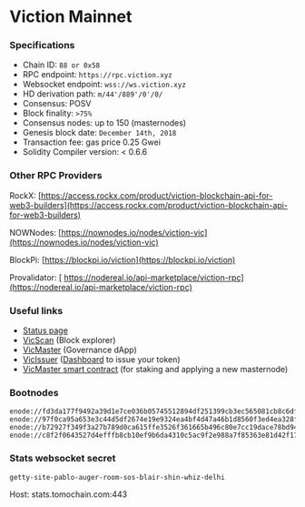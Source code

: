# Viction Mainnet

### Specifications

* Chain ID: `88 or 0x58`
* RPC endpoint: `https://rpc.viction.xyz`
* Websocket endpoint: `wss://ws.viction.xyz`
* HD derivation path: `m/44'/889'/0'/0/`
* Consensus: POSV
* Block finality: `>75%`
* Consensus nodes: up to 150 (masternodes)
* Genesis block date: `December 14th, 2018`
* Transaction fee: gas price 0.25 Gwei
* Solidity Compiler version: < 0.6.6

### Other RPC Providers

RockX: [https://access.rockx.com/product/viction-blockchain-api-for-web3-builders](https://access.rockx.com/product/viction-blockchain-api-for-web3-builders)

NOWNodes: [https://nownodes.io/nodes/viction-vic](https://nownodes.io/nodes/viction-vic)

BlockPi: [https://blockpi.io/viction](https://blockpi.io/viction)

Provalidator:  [ https://nodereal.io/api-marketplace/viction-rpc](https://nodereal.io/api-marketplace/viction-rpc)

### Useful links

* [Status page](https://stats.viction.com/)
* [VicScan](https://www.vicscan.xyz/) (Block explorer)
* [VicMaster](https://vicmaster.xyz/) (Governance dApp)
* [VicIssuer](https://issuer.viction.xyz/) ([Dashboard](https://medium.com/Viction/how-to-deploy-a-trc-21-token-on-Viction-in-a-few-clicks-d0290f918b9a) to issue your token)
* [VicMaster smart contract](https://www.vicscan.xyz/address/0x0000000000000000000000000000000000000088) (for staking and applying a new masternode)

### Bootnodes

```
enode://fd3da177f9492a39d1e7ce036b05745512894df251399cb3ec565081cb8c6dfa1092af8fac27991e66b6af47e9cb42e02420cc89f8549de0ce513ee25ebffc3a@3.212.20.0:30303
enode://97f0ca95a653e3c44d5df2674e19e9324ea4bf4d47a46b1d8560f3ed4ea328f725acec3fcfcb37eb11706cf07da669e9688b091f1543f89b2425700a68bc8876@3.212.20.0:30301
enode://b72927f349f3a27b789d0ca615ffe3526f361665b496c80e7cc19dace78bd94785fdadc270054ab727dbb172d9e3113694600dd31b2558dd77ad85a869032dea@188.166.207.189:30301
enode://c8f2f0643527d4efffb8cb10ef9b6da4310c5ac9f2e988a7f85363e81d42f1793f64a9aa127dbaff56b1e8011f90fe9ff57fa02a36f73220da5ff81d8b8df351@104.248.98.60:30301
```

### Stats websocket secret

`getty-site-pablo-auger-room-sos-blair-shin-whiz-delhi`

Host: stats.tomochain.com:443
